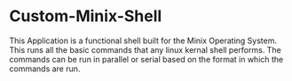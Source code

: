 # Custom-Minix-Shell

This Application is a functional shell built for the Minix Operating System. This runs all the basic commands that any linux kernal shell performs.
The commands can be run in parallel or serial based on the format in which the commands are run.
